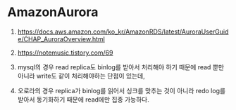 # AmazonAurora

1. https://docs.aws.amazon.com/ko_kr/AmazonRDS/latest/AuroraUserGuide/CHAP_AuroraOverview.html

2. https://notemusic.tistory.com/69

3. mysql의 경우 read replica도 binlog를 받아서 처리해야 하기 때문에 read 뿐만 아니라 write도 같이 처리해야하는 단점이 있는데,

4. 오로라의 경우 replica가 binlog를 읽어서 싱크를 맞추는 것이 아니라 redo log를 받아서 동기화하기 때문에 read에만 집중 가능하다.